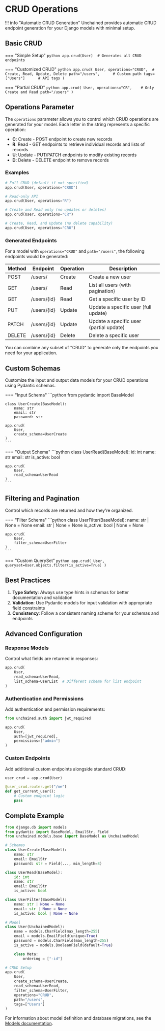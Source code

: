 # CRUD Operations

!!! info "Automatic CRUD Generation"
    Unchained provides automatic CRUD endpoint generation for your Django models with minimal setup.

## Basic CRUD

=== "Simple Setup"
    ```python
    app.crud(User)  # Generates all CRUD endpoints
    ```

=== "Customized CRUD"
    ```python
    app.crud(
        User,
        operations="CRUD",  # Create, Read, Update, Delete
        path="/users",      # Custom path
        tags=["Users"]      # API tags
    )
    ```

=== "Partial CRUD"
    ```python
    app.crud(
        User,
        operations="CR",    # Only Create and Read
        path="/users"
    )
    ```

## Operations Parameter

The `operations` parameter allows you to control which CRUD operations are generated for your model. Each letter in the string represents a specific operation:

- **C**: Create - POST endpoint to create new records
- **R**: Read - GET endpoints to retrieve individual records and lists of records
- **U**: Update - PUT/PATCH endpoints to modify existing records
- **D**: Delete - DELETE endpoint to remove records

### Examples

```python
# Full CRUD (default if not specified)
app.crud(User, operations="CRUD")

# Read-only API
app.crud(User, operations="R")

# Create and Read only (no updates or deletes)
app.crud(User, operations="CR")

# Create, Read, and Update (no delete capability)
app.crud(User, operations="CRU")
```

### Generated Endpoints

For a model with `operations="CRUD"` and `path="/users"`, the following endpoints would be generated:

| Method | Endpoint | Operation | Description |
|--------|----------|-----------|-------------|
| POST | /users/ | Create | Create a new user |
| GET | /users/ | Read | List all users (with pagination) |
| GET | /users/{id} | Read | Get a specific user by ID |
| PUT | /users/{id} | Update | Update a specific user (full update) |
| PATCH | /users/{id} | Update | Update a specific user (partial update) |
| DELETE | /users/{id} | Delete | Delete a specific user |

You can combine any subset of "CRUD" to generate only the endpoints you need for your application.

## Custom Schemas

Customize the input and output data models for your CRUD operations using Pydantic schemas.

=== "Input Schema"
    ```python
    from pydantic import BaseModel

    class UserCreate(BaseModel):
        name: str
        email: str
        password: str

    app.crud(
        User,
        create_schema=UserCreate
    )
    ```

=== "Output Schema"
    ```python
    class UserRead(BaseModel):
        id: int
        name: str
        email: str
        is_active: bool

    app.crud(
        User,
        read_schema=UserRead
    )
    ```

## Filtering and Pagination

Control which records are returned and how they're organized.

=== "Filter Schema"
    ```python
    class UserFilter(BaseModel):
        name: str | None = None
        email: str | None = None
        is_active: bool | None = None

    app.crud(
        User,
        filter_schema=UserFilter
    )
    ```

=== "Custom QuerySet"
    ```python
    app.crud(
        User,
        queryset=User.objects.filter(is_active=True)
    )
    ```

## Best Practices

1. **Type Safety**: Always use type hints in schemas for better documentation and validation
2. **Validation**: Use Pydantic models for input validation with appropriate field constraints
5. **Consistency**: Follow a consistent naming scheme for your schemas and endpoints

## Advanced Configuration

### Response Models

Control what fields are returned in responses:

```python
app.crud(
    User,
    read_schema=UserRead,
    list_schema=UserList  # Different schema for list endpoint
)
```

### Authentication and Permissions

Add authentication and permission requirements:

```python
from unchained.auth import jwt_required

app.crud(
    User,
    auth=[jwt_required],
    permissions=["admin"]
)
```

### Custom Endpoints

Add additional custom endpoints alongside standard CRUD:

```python
user_crud = app.crud(User)

@user_crud.router.get("/me")
def get_current_user():
    # Custom endpoint logic
    pass
```

## Complete Example

```python
from django.db import models
from pydantic import BaseModel, EmailStr, Field
from unchained.models.base import BaseModel as UnchainedModel

# Schemas
class UserCreate(BaseModel):
    name: str
    email: EmailStr
    password: str = Field(..., min_length=8)

class UserRead(BaseModel):
    id: int
    name: str
    email: EmailStr
    is_active: bool

class UserFilter(BaseModel):
    name: str | None = None
    email: str | None = None
    is_active: bool | None = None

# Model
class User(UnchainedModel):
    name = models.CharField(max_length=255)
    email = models.EmailField(unique=True)
    password = models.CharField(max_length=255)
    is_active = models.BooleanField(default=True)

    class Meta:
        ordering = ["-id"]

# CRUD Setup
app.crud(
    User,
    create_schema=UserCreate,
    read_schema=UserRead,
    filter_schema=UserFilter,
    operations="CRUD",
    path="/users",
    tags=["Users"]
)
```

For information about model definition and database migrations, see the [Models documentation](./models.md). 
